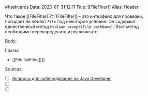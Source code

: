 #flashcards
Data: 2023-07-31 12:11
Title: [[FileFilter]]
Alias:
Header:

Что такое [[FileFilter]]?::[[FileFilter]] – это интерфейс для проверки, попадает ли объект `File` под некоторое условие. Он содержит единственный метод `boolean accept(File pathName)`. Этот метод необходимо переопределить и реализовать.
<!--SR:!2023-11-03,10,330-->



Body:





Главы:
- [[File.listFiles()]]


Sources:
- [ ] [Вопросы для собеседования на Java Developer](https://github.com/enhorse/java-interview/blob/master/README.md#%D0%9E%D0%9E%D0%9F)
- [ ] []()
- [ ] []()
